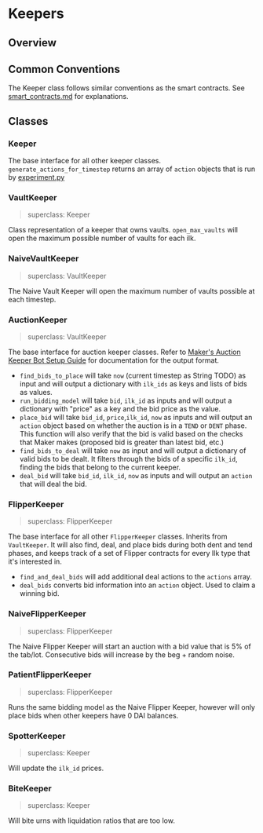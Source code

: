 # Keepers

## Overview

## Common Conventions

The Keeper class follows similar conventions as the smart contracts. See [smart_contracts.md](./smart_contracts.md) for explanations.

## Classes
### Keeper

The base interface for all other keeper classes. `generate_actions_for_timestep` returns an array of `action` objects that is run by [experiment.py](../experiments/experiment.py)

### VaultKeeper
> superclass: Keeper

Class representation of a keeper that owns vaults. `open_max_vaults` will open the maximum possible number of vaults for each ilk.

### NaiveVaultKeeper
> superclass: VaultKeeper

The Naive Vault Keeper will open the maximum number of vaults possible at each timestep.

### AuctionKeeper
> superclass: VaultKeeper

The base interface for auction keeper classes.
Refer to [Maker's Auction Keeper Bot Setup Guide](https://docs.makerdao.com/keepers/auction-keepers/auction-keeper-bot-setup-guide) for documentation for the output format.
- `find_bids_to_place` will take `now` (current timestep as String TODO) as input and will output a dictionary with `ilk_ids` as keys and lists of bids as values.
- `run_bidding_model` will take `bid`, `ilk_id` as inputs and will output a dictionary with "price" as a key and the bid price as the value.
- `place_bid` will take `bid_id`, `price`,`ilk_id`, `now` as inputs and will output an `action` object based on whether the auction is in a `TEND` or `DENT` phase. This function will also verify that the bid is valid based on the checks that Maker makes (proposed bid is greater than latest bid, etc.)
- `find_bids_to_deal` will take `now` as input and will output a dictionary of valid bids to be dealt. It filters through the bids of a specific `ilk_id`, finding the bids that belong to the current keeper.
- `deal_bid` will take `bid_id`, `ilk_id`, `now` as inputs and will output an `action` that will deal the bid.

### FlipperKeeper
> superclass: FlipperKeeper

The base interface for all other `FlipperKeeper` classes. Inherits from `VaultKeeper`. It will also find, deal, and place bids during both dent and tend phases, and keeps track of a set of Flipper contracts for every Ilk type that it's interested in.
- `find_and_deal_bids` will add additional deal actions to the `actions` array. 
- `deal_bids` converts bid information into an `action` object. Used to claim a winning bid.

### NaiveFlipperKeeper
> superclass: FlipperKeeper

The Naive Flipper Keeper will start an auction with a bid value that is 5% of the tab/lot. Consecutive bids will increase by the beg + random noise.

### PatientFlipperKeeper
> superclass: FlipperKeeper

Runs the same bidding model as the Naive Flipper Keeper, however will only place bids when other keepers have 0 DAI balances.

### SpotterKeeper
> superclass: Keeper

Will update the `ilk_id` prices.

### BiteKeeper
> superclass: Keeper

Will bite urns with liquidation ratios that are too low.
